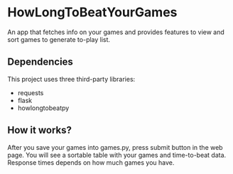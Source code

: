 # HowLongToBeatYourGames
An app that fetches info on your games and provides features to view and sort games to generate to-play list.


## Dependencies

This project uses three third-party libraries:  
  
- requests
- flask
- howlongtobeatpy

## How it works?

After you save your games into games.py, press submit button in the web page. You will see a sortable table with your games and time-to-beat data. Response times depends on how much games you have.
